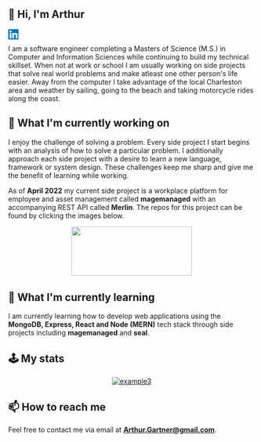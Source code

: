## 👋 Hi, I'm Arthur
<a href="https://www.linkedin.com/in/arthurgartner/"><img align="left" src="https://raw.githubusercontent.com/arthurgartner/arthurgartner/main/images/linkedin.svg" alt="Arthur Gartner | LinkedIn" width="21px"/></a><br>

I am a software engineer completing a Masters of Science (M.S.) in Computer and Information Sciences while continuing to build my technical skillset. When not at work or school I am usually working on side projects that solve real world problems and make atleast one other person's life easier. Away from the computer I take advantage of the local Charleston area and weather by sailing, going to the beach and taking motorcycle rides along the coast.

## 🔭 What I'm currently working on
I enjoy the challenge of solving a problem. Every side project I start begins with an analysis of how to solve a particular problem. I additionally approach each side project with a desire to learn a new language, framework or system design. These challenges keep me sharp and give me the benefit of learning while working.

As of **April 2022** my current side project is a workplace platform for employee and asset management called **magemanaged** with an accompanying REST API called **Merlin**. The repos for this project can be found by clicking the images below.<br>
<p align='center'>
  <a href='https://github.com/ArthurGartner/magemanaged-webapp'>
    <img src='https://user-images.githubusercontent.com/40064946/165388455-62700757-2e58-485f-9c35-14475e3a8d45.svg' width='70%' height='100'/>
  </a>
</p>

## 🌱 What I'm currently learning
I am currently learning how to develop web applications using the **MongoDB, Express, React and Node (MERN)** tech stack through side projects including **magemanaged** and **seal**.

## 🕹️ My stats
<div align="center">

  <a href="">![example3](https://github-readme-stats.vercel.app/api/top-langs/?username=arthurgartner&layout=compact)</a>

</div>

## 📫 How to reach me
Feel free to contact me via email at **Arthur.Gartner@gmail.com**.


<!--
**ArthurGartner/arthurgartner** is a ✨ _special_ ✨ repository because its `README.md` (this file) appears on your GitHub profile.

Here are some ideas to get you started:

- 🔭 I’m currently working on ...
- 🌱 I’m currently learning ...
- 👯 I’m looking to collaborate on ...
- 🤔 I’m looking for help with ...
- 💬 Ask me about ...
- 📫 How to reach me: ...
- 😄 Pronouns: ...
- ⚡ Fun fact: ...
-->
